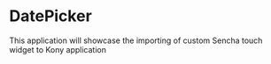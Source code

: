 DatePicker
==========

This application will showcase the importing of custom Sencha touch widget to Kony application
